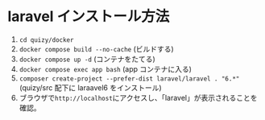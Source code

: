 # laravel インストール方法

1. `cd quizy/docker`
2. `docker compose build --no-cache` (ビルドする)
3. `docker compose up -d` (コンテナをたてる)
4. `docker compose exec app bash` (app コンテナに入る)
5. `composer create-project --prefer-dist laravel/laravel . "6.*"` (quizy/src 配下に laraavel6 をインストール)
6. ブラウザで`http://localhost`にアクセスし、「laravel」が表示されることを確認。
